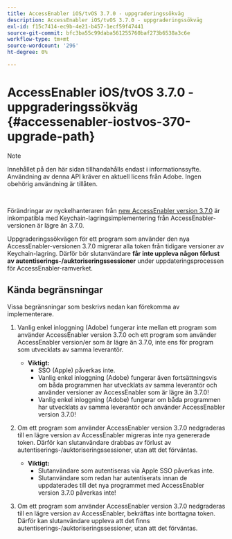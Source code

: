 ```yaml
---
title: AccessEnabler iOS/tvOS 3.7.0 - uppgraderingssökväg
description: AccessEnabler iOS/tvOS 3.7.0 - uppgraderingssökväg
exl-id: f15c7414-ec9b-4e21-b457-1ecf59f47441
source-git-commit: bfc3ba55c99daba561255760baf273b6538a3c6e
workflow-type: tm+mt
source-wordcount: '296'
ht-degree: 0%

---
```


# AccessEnabler iOS/tvOS 3.7.0 - uppgraderingssökväg {#accessenabler-iostvos-370-upgrade-path}

>[!NOTE]
>
>Innehållet på den här sidan tillhandahålls endast i informationssyfte. Användning av denna API kräver en aktuell licens från Adobe. Ingen obehörig användning är tillåten.

</br>

Förändringar av nyckelhanteraren från [new AccessEnabler version 3.7.0](/help/authentication/authn-rn-ios-tvos-370.md) är inkompatibla med Keychain-lagringsimplementering från AccessEnabler-versionen är lägre än 3.7.0.

Uppgraderingssökvägen för ett program som använder den nya AccessEnabler-versionen 3.7.0 migrerar alla token från tidigare versioner av Keychain-lagring. Därför bör slutanvändare **får inte uppleva någon förlust av autentiserings-/auktoriseringssessioner** under uppdateringsprocessen för AccessEnabler-ramverket.

## Kända begränsningar

Vissa begränsningar som beskrivs nedan kan förekomma av implementerare.


1. Vanlig enkel inloggning (Adobe) fungerar inte mellan ett program som använder AccessEnabler version 3.7.0 och ett program som använder AccessEnabler version/er som är lägre än 3.7.0, inte ens för program som utvecklats av samma leverantör.

   - **Viktigt:**
      - SSO (Apple) påverkas inte.
      - Vanlig enkel inloggning (Adobe) fungerar även fortsättningsvis om båda programmen har utvecklats av samma leverantör och använder versioner av AccessEnabler som är lägre än 3.7.0!
      - Vanlig enkel inloggning (Adobe) fungerar om båda programmen har utvecklats av samma leverantör och använder AccessEnabler version 3.7.0!

1. Om ett program som använder AccessEnabler version 3.7.0 nedgraderas till en lägre version av AccessEnabler migreras inte nya genererade token. Därför kan slutanvändare drabbas av förlust av autentiserings-/auktoriseringssessioner, utan att det förväntas.

   - **Viktigt:**
      - Slutanvändare som autentiseras via Apple SSO påverkas inte.
      - Slutanvändare som redan har autentiserats innan de uppdaterades till det nya programmet med AccessEnabler version 3.7.0 påverkas inte!

1. Om ett program som använder AccessEnabler version 3.7.0 nedgraderas till en lägre version av AccessEnabler, bekräftas inte borttagna token. Därför kan slutanvändare uppleva att det finns autentiserings-/auktoriseringssessioner, utan att det förväntas.
